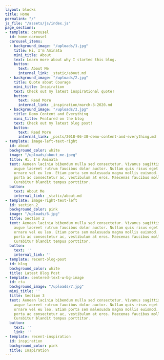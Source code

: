 ```yaml
---
layout: blocks
title: Home
permalink: "/"
js_file: "/assets/js/index.js"
page_sections:
- template: carousel
  id: home-carousel
  carousel_items:
  - background_image: "/uploads/1.jpg"
    title: Hi, I'm Aminata
    mini_title: About
    text: Learn more about why I started this blog.
    button:
      text: About Me
      internal_link: _static/about.md
  - background_image: "/uploads/2.jpg"
    title: Quote about Courage
    mini_title: Inspiration
    text: Check out my latest inspirational quote!
    button:
      text: Read More
      internal_link: _inspiration/march-3-2020.md
  - background_image: "/uploads/3.jpg"
    title: Demo Content and Everything
    mini_title: Featured on the blog
    text: Check out my latest blog post!
    button:
      text: Read More
      internal_link: _posts/2018-06-30-demo-content-and-everything.md
- template: image-left-text-right
  id: about
  background_color: white
  image: "/uploads/about_me.jpeg"
  title: Hi, I'm Aminata
  text: Aenean lacinia bibendum nulla sed consectetur. Vivamus sagittis lacus vel
    augue laoreet rutrum faucibus dolor auctor. Nullam quis risus eget urna mollis
    ornare vel eu leo. Etiam porta sem malesuada magna mollis euismod. Morbi leo risus,
    porta ac consectetur ac, vestibulum at eros. Maecenas faucibus mollis interdum.
    Curabitur blandit tempus porttitor.
  button:
    text: About Me
    internal_link: _static/about.md
- template: image-right-text-left
  id: section_2
  background_color: pink
  image: "/uploads/6.jpg"
  title: Section 2
  text: Aenean lacinia bibendum nulla sed consectetur. Vivamus sagittis lacus vel
    augue laoreet rutrum faucibus dolor auctor. Nullam quis risus eget urna mollis
    ornare vel eu leo. Etiam porta sem malesuada magna mollis euismod. Morbi leo risus,
    porta ac consectetur ac, vestibulum at eros. Maecenas faucibus mollis interdum.
    Curabitur blandit tempus porttitor.
  button:
    text: ''
    internal_link: ''
- template: recent-blog-post
  id: blog
  background_color: white
  title: Latest Blog Post
- template: centered-text-w-bg-image
  id: cta
  background_image: "/uploads/7.jpg"
  mini_title: ''
  title: Section 3
  text: Aenean lacinia bibendum nulla sed consectetur. Vivamus sagittis lacus vel
    augue laoreet rutrum faucibus dolor auctor. Nullam quis risus eget urna mollis
    ornare vel eu leo. Etiam porta sem malesuada magna mollis euismod. Morbi leo risus,
    porta ac consectetur ac, vestibulum at eros. Maecenas faucibus mollis interdum.
    Curabitur blandit tempus porttitor.
  button:
    text: ''
    link: ''
- template: recent-inspiration
  id: inspiration
  background_color: pink
  title: Inspiration
---
```

